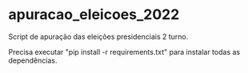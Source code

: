# apuracao_eleicoes_2022
Script de apuração das eleições presidenciais 2 turno.

Precisa executar "pip install -r requirements.txt" para instalar todas as dependências.
